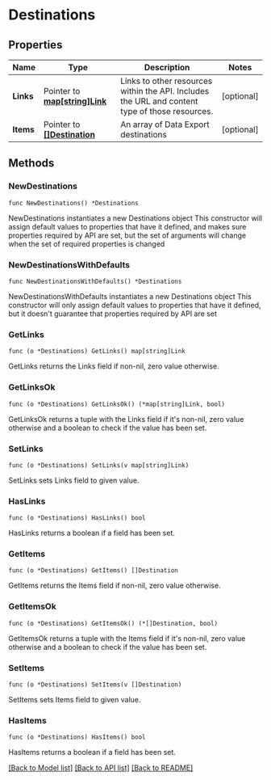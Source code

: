 # Destinations

## Properties

Name | Type | Description | Notes
------------ | ------------- | ------------- | -------------
**Links** | Pointer to [**map[string]Link**](Link.md) | Links to other resources within the API. Includes the URL and content type of those resources. | [optional] 
**Items** | Pointer to [**[]Destination**](Destination.md) | An array of Data Export destinations | [optional] 

## Methods

### NewDestinations

`func NewDestinations() *Destinations`

NewDestinations instantiates a new Destinations object
This constructor will assign default values to properties that have it defined,
and makes sure properties required by API are set, but the set of arguments
will change when the set of required properties is changed

### NewDestinationsWithDefaults

`func NewDestinationsWithDefaults() *Destinations`

NewDestinationsWithDefaults instantiates a new Destinations object
This constructor will only assign default values to properties that have it defined,
but it doesn't guarantee that properties required by API are set

### GetLinks

`func (o *Destinations) GetLinks() map[string]Link`

GetLinks returns the Links field if non-nil, zero value otherwise.

### GetLinksOk

`func (o *Destinations) GetLinksOk() (*map[string]Link, bool)`

GetLinksOk returns a tuple with the Links field if it's non-nil, zero value otherwise
and a boolean to check if the value has been set.

### SetLinks

`func (o *Destinations) SetLinks(v map[string]Link)`

SetLinks sets Links field to given value.

### HasLinks

`func (o *Destinations) HasLinks() bool`

HasLinks returns a boolean if a field has been set.

### GetItems

`func (o *Destinations) GetItems() []Destination`

GetItems returns the Items field if non-nil, zero value otherwise.

### GetItemsOk

`func (o *Destinations) GetItemsOk() (*[]Destination, bool)`

GetItemsOk returns a tuple with the Items field if it's non-nil, zero value otherwise
and a boolean to check if the value has been set.

### SetItems

`func (o *Destinations) SetItems(v []Destination)`

SetItems sets Items field to given value.

### HasItems

`func (o *Destinations) HasItems() bool`

HasItems returns a boolean if a field has been set.


[[Back to Model list]](../README.md#documentation-for-models) [[Back to API list]](../README.md#documentation-for-api-endpoints) [[Back to README]](../README.md)


